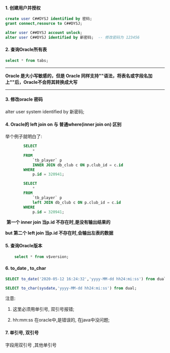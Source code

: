#### 1. 创建用户并授权

```sql
create user C##DYSJ identified by 密码;
grant connect,resource to C##DYSJ;
```

```sql
alter user C##DYSJ account unlock;
alter user C##DYSJ identified by 新密码;  -- 修改密码为 123456
```

#### 2. 查询Oracle所有表

```sql
select * from tabs;
```



---

**Oracle 是大小写敏感的，但是 Oracle 同样支持""语法，将表名或字段名加上""后，Oracle不会将其转换成大写**

---

#### 3. 修改oracle 密码

alter user system identified by 新密码;



#### 4. Oracle的 left join on 与 普通where(inner join on) 区别

举个例子就明白了:

```sql
		SELECT
			* 
		FROM
			`tb_player` p
			INNER JOIN db_club c ON p.club_id = c.id 
		WHERE
			p.id = 320941;
```

```sql
		SELECT
			* 
		FROM
			`tb_player` p
			left JOIN db_club c ON p.club_id = c.id 
		WHERE
			p.id = 320941;
```

​    **第一个 inner join 当p.id 不存在时,是没有输出结果的**

**but 第二个 left join 当p.id 不存在时,会输出左表的数据**



#### 5. 查询Oracle版本

```sql
	select * from v$version;
```



#### 6. to_date , to_char

```sql
SELECT to_date('2020-05-12 16:24:32','yyyy-MM-dd hh24:mi:ss') from dual;
```

```sql
SELECT to_char(sysdate,'yyyy-MM-dd hh24:mi:ss') from dual;
```

注意: 

1. 这里必须用单引号, 双引号报错;

2. hh:mm:ss 在oracle中,是错误的, 在java中没问题;



#### 7. 单引号, 双引号

字段用双引号 ,其他单引号





 
